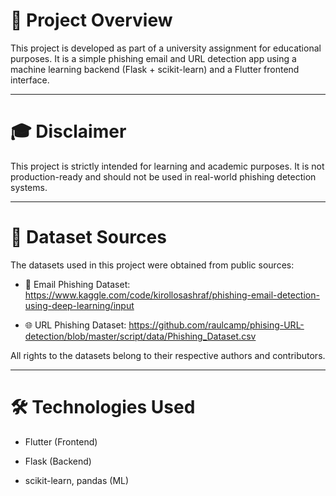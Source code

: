 # 📘 Project Overview

This project is developed as part of a university assignment for educational purposes. It is a simple phishing email and URL detection app using a machine learning backend (Flask + scikit-learn) and a Flutter frontend interface.

---

# 🎓 Disclaimer


This project is strictly intended for learning and academic purposes. It is not production-ready and should not be used in real-world phishing detection systems.

---

# 📂 Dataset Sources

The datasets used in this project were obtained from public sources:

- 📁 Email Phishing Dataset: https://www.kaggle.com/code/kirollosashraf/phishing-email-detection-using-deep-learning/input 

- 🌐 URL Phishing Dataset: https://github.com/raulcamp/phising-URL-detection/blob/master/script/data/Phishing_Dataset.csv  

All rights to the datasets belong to their respective authors and contributors.

---

# 🛠️ Technologies Used

- Flutter (Frontend)

- Flask (Backend)

- scikit-learn, pandas (ML)


 
 
